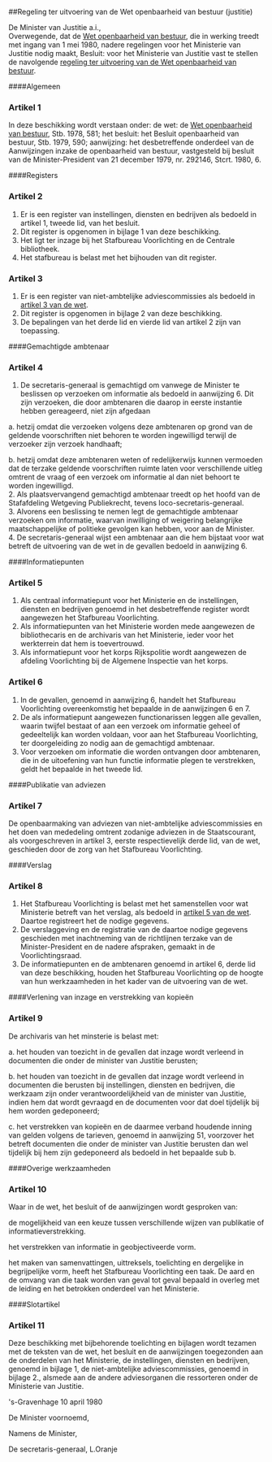 <meta http-equiv='Content-Type' content='text/html; charset=utf-8' />

##Regeling ter uitvoering van de Wet openbaarheid van bestuur (justitie)

De Minister van Justitie a.i.,  
Overwegende, dat de [Wet openbaarheid van bestuur](../../../../../../../../../../../../wet/wet/openbaarheid/van/bestuur/BWBR0005252/README.md), die in werking treedt met ingang van 1 mei 1980, nadere regelingen voor het Ministerie van Justitie nodig maakt,
Besluit: voor het Ministerie van Justitie vast te stellen de navolgende [regeling ter uitvoering van de Wet openbaarheid van bestuur](../../../../../../../../../../../../ministeriele-regeling/regeling/ter/uitvoering/van/de/wet/openbaarheid/van/bestuur/BWBR0005461/README.md).     

####Algemeen

### Artikel  1  

In deze beschikking wordt verstaan onder:   de wet:  de [Wet openbaarheid van bestuur](../../../../../../../../../../../../wet/wet/openbaarheid/van/bestuur/BWBR0005252/README.md), Stb. 1978, 581;    het besluit:  het Besluit openbaarheid van bestuur, Stb. 1979, 590;    aanwijzing:  het desbetreffende onderdeel van de Aanwijzingen inzake de openbaarheid van bestuur, vastgesteld bij besluit van de Minister-President van 21 december 1979, nr. 292146, Stcrt. 1980, 6.     

####Registers

### Artikel  2  

1.  Er is een register van instellingen, diensten en bedrijven als bedoeld in artikel 1, tweede lid, van het besluit.   
2.  Dit register is opgenomen in bijlage 1 van deze beschikking.   
3.  Het ligt ter inzage bij het Stafbureau Voorlichting en de Centrale bibliotheek.   
4.  Het stafbureau is belast met het bijhouden van dit register.   

### Artikel  3  

1.  Er is een register van niet-ambtelijke adviescommissies als bedoeld in [artikel 3 van de wet](../../../../../../../../../../../../wet/wet/openbaarheid/van/bestuur/BWBR0005252/README.md).   
2.  Dit register is opgenomen in bijlage 2 van deze beschikking.   
3.  De bepalingen van het derde lid en vierde lid van artikel 2 zijn van toepassing.   

####Gemachtigde ambtenaar

### Artikel  4  

1.  De secretaris-generaal is gemachtigd om vanwege de Minister te beslissen op verzoeken om informatie als bedoeld in aanwijzing 6. Dit zijn verzoeken, die door ambtenaren die daarop in eerste instantie hebben gereageerd, niet zijn afgedaan 

a. hetzij omdat die verzoeken volgens deze ambtenaren op grond van de geldende voorschriften niet behoren te worden ingewilligd terwijl de verzoeker zijn verzoek handhaaft;  

b. hetzij omdat deze ambtenaren weten of redelijkerwijs kunnen vermoeden dat de terzake geldende voorschriften ruimte laten voor verschillende uitleg omtrent de vraag of een verzoek om informatie al dan niet behoort te worden ingewilligd.     
2.  Als plaatsvervangend gemachtigd ambtenaar treedt op het hoofd van de Stafafdeling Wetgeving Publiekrecht, tevens loco-secretaris-generaal.   
3.  Alvorens een beslissing te nemen legt de gemachtigde ambtenaar verzoeken om informatie, waarvan inwilliging of weigering belangrijke maatschappelijke of politieke gevolgen kan hebben, voor aan de Minister.   
4.  De secretaris-generaal wijst een ambtenaar aan die hem bijstaat voor wat betreft de uitvoering van de wet in de gevallen bedoeld in aanwijzing 6.   

####Informatiepunten

### Artikel  5  

1.  Als centraal informatiepunt voor het Ministerie en de instellingen, diensten en bedrijven genoemd in het desbetreffende register wordt aangewezen het Stafbureau Voorlichting.   
2.  Als informatiepunten van het Ministerie worden mede aangewezen de bibliothecaris en de archivaris van het Ministerie, ieder voor het werkterrein dat hem is toevertrouwd.   
3.  Als informatiepunt voor het korps Rijkspolitie wordt aangewezen de afdeling Voorlichting bij de Algemene Inspectie van het korps.   

### Artikel  6  

1.  In de gevallen, genoemd in aanwijzing 6, handelt het Stafbureau Voorlichting overeenkomstig het bepaalde in de aanwijzingen 6 en 7.   
2.  De als informatiepunt aangewezen functionarissen leggen alle gevallen, waarin twijfel bestaat of aan een verzoek om informatie geheel of gedeeltelijk kan worden voldaan, voor aan het Stafbureau Voorlichting, ter doorgeleiding zo nodig aan de gemachtigd ambtenaar.   
3.  Voor verzoeken om informatie die worden ontvangen door ambtenaren, die in de uitoefening van hun functie informatie plegen te verstrekken, geldt het bepaalde in het tweede lid.   

####Publikatie van adviezen

### Artikel  7  

De openbaarmaking van adviezen van niet-ambtelijke adviescommissies en het doen van mededeling omtrent zodanige adviezen in de Staatscourant, als voorgeschreven in artikel 3, eerste respectievelijk derde lid, van de wet, geschieden door de zorg van het Stafbureau Voorlichting.  

####Verslag

### Artikel  8  

1.  Het Stafbureau Voorlichting is belast met het samenstellen voor wat Ministerie betreft van het verslag, als bedoeld in [artikel 5 van de wet](../../../../../../../../../../../../wet/wet/openbaarheid/van/bestuur/BWBR0005252/README.md). Daartoe registreert het de nodige gegevens.   
2.  De verslaggeving en de registratie van de daartoe nodige gegevens geschieden met inachtneming van de richtlijnen terzake van de Minister-President en de nadere afspraken, gemaakt in de Voorlichtingsraad.   
3.  De informatiepunten en de ambtenaren genoemd in artikel 6, derde lid van deze beschikking, houden het Stafbureau Voorlichting op de hoogte van hun werkzaamheden in het kader van de uitvoering van de wet.   

####Verlening van inzage en verstrekking van kopieën

### Artikel  9  

De archivaris van het minsterie is belast met: 

a. het houden van toezicht in de gevallen dat inzage wordt verleend in documenten die onder de minister van Justitie berusten;  

b. het houden van toezicht in de gevallen dat inzage wordt verleend in documenten die berusten bij instellingen, diensten en bedrijven, die werkzaam zijn onder verantwoordelijkheid van de minister van Justitie, indien hem dat wordt gevraagd en de documenten voor dat doel tijdelijk bij hem worden gedeponeerd;  

c. het verstrekken van kopieën en de daarmee verband houdende inning van gelden volgens de tarieven, genoemd in aanwijzing 51, voorzover het betreft documenten die onder de minister van Justitie berusten dan wel tijdelijk bij hem zijn gedeponeerd als bedoeld in het bepaalde sub b.    

####Overige werkzaamheden

### Artikel  10  

Waar in de wet, het besluit of de aanwijzingen wordt gesproken van: 

de mogelijkheid van een keuze tussen verschillende wijzen van publikatie of informatieverstrekking.  

het verstrekken van informatie in geobjectiveerde vorm.  

het maken van samenvattingen, uittreksels, toelichting en dergelijke in begrijpelijke vorm,   heeft het Stafbureau Voorlichting een taak. De aard en de omvang van die taak worden van geval tot geval bepaald in overleg met de leiding en het betrokken onderdeel van het Ministerie.  

####Slotartikel

### Artikel  11  

Deze beschikking met bijbehorende toelichting en bijlagen wordt tezamen met de teksten van de wet, het besluit en de aanwijzingen toegezonden aan de onderdelen van het Ministerie, de instellingen, diensten en bedrijven, genoemd in bijlage 1, de niet-ambtelijke adviescommissies, genoemd in bijlage 2., alsmede aan de andere adviesorganen die ressorteren onder de Ministerie van Justitie.  

's-Gravenhage 
10 april 1980    

De 
Minister voornoemd, 

Namens de Minister, 

De 
secretaris-generaal, 
L.Oranje    
